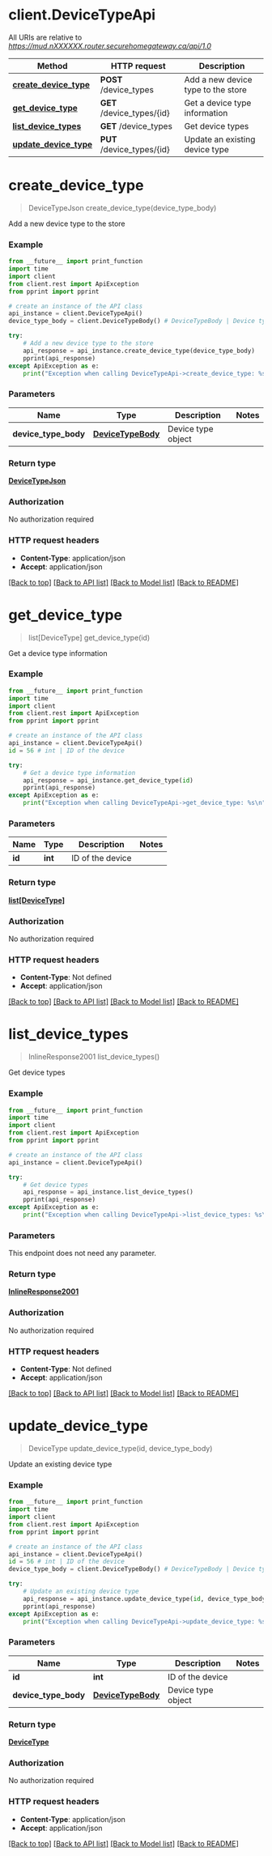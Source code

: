 # client.DeviceTypeApi

All URIs are relative to *https://mud.nXXXXXX.router.securehomegateway.ca/api/1.0*

Method | HTTP request | Description
------------- | ------------- | -------------
[**create_device_type**](DeviceTypeApi.md#create_device_type) | **POST** /device_types | Add a new device type to the store
[**get_device_type**](DeviceTypeApi.md#get_device_type) | **GET** /device_types/{id} | Get a device type information
[**list_device_types**](DeviceTypeApi.md#list_device_types) | **GET** /device_types | Get device types
[**update_device_type**](DeviceTypeApi.md#update_device_type) | **PUT** /device_types/{id} | Update an existing device type


# **create_device_type**
> DeviceTypeJson create_device_type(device_type_body)

Add a new device type to the store

### Example

```python
from __future__ import print_function
import time
import client
from client.rest import ApiException
from pprint import pprint

# create an instance of the API class
api_instance = client.DeviceTypeApi()
device_type_body = client.DeviceTypeBody() # DeviceTypeBody | Device type object

try:
    # Add a new device type to the store
    api_response = api_instance.create_device_type(device_type_body)
    pprint(api_response)
except ApiException as e:
    print("Exception when calling DeviceTypeApi->create_device_type: %s\n" % e)
```

### Parameters

Name | Type | Description  | Notes
------------- | ------------- | ------------- | -------------
 **device_type_body** | [**DeviceTypeBody**](DeviceTypeBody.md)| Device type object | 

### Return type

[**DeviceTypeJson**](DeviceTypeJson.md)

### Authorization

No authorization required

### HTTP request headers

 - **Content-Type**: application/json
 - **Accept**: application/json

[[Back to top]](#) [[Back to API list]](../README.md#documentation-for-api-endpoints) [[Back to Model list]](../README.md#documentation-for-models) [[Back to README]](../README.md)

# **get_device_type**
> list[DeviceType] get_device_type(id)

Get a device type information

### Example

```python
from __future__ import print_function
import time
import client
from client.rest import ApiException
from pprint import pprint

# create an instance of the API class
api_instance = client.DeviceTypeApi()
id = 56 # int | ID of the device

try:
    # Get a device type information
    api_response = api_instance.get_device_type(id)
    pprint(api_response)
except ApiException as e:
    print("Exception when calling DeviceTypeApi->get_device_type: %s\n" % e)
```

### Parameters

Name | Type | Description  | Notes
------------- | ------------- | ------------- | -------------
 **id** | **int**| ID of the device | 

### Return type

[**list[DeviceType]**](DeviceType.md)

### Authorization

No authorization required

### HTTP request headers

 - **Content-Type**: Not defined
 - **Accept**: application/json

[[Back to top]](#) [[Back to API list]](../README.md#documentation-for-api-endpoints) [[Back to Model list]](../README.md#documentation-for-models) [[Back to README]](../README.md)

# **list_device_types**
> InlineResponse2001 list_device_types()

Get device types

### Example

```python
from __future__ import print_function
import time
import client
from client.rest import ApiException
from pprint import pprint

# create an instance of the API class
api_instance = client.DeviceTypeApi()

try:
    # Get device types
    api_response = api_instance.list_device_types()
    pprint(api_response)
except ApiException as e:
    print("Exception when calling DeviceTypeApi->list_device_types: %s\n" % e)
```

### Parameters
This endpoint does not need any parameter.

### Return type

[**InlineResponse2001**](InlineResponse2001.md)

### Authorization

No authorization required

### HTTP request headers

 - **Content-Type**: Not defined
 - **Accept**: application/json

[[Back to top]](#) [[Back to API list]](../README.md#documentation-for-api-endpoints) [[Back to Model list]](../README.md#documentation-for-models) [[Back to README]](../README.md)

# **update_device_type**
> DeviceType update_device_type(id, device_type_body)

Update an existing device type

### Example

```python
from __future__ import print_function
import time
import client
from client.rest import ApiException
from pprint import pprint

# create an instance of the API class
api_instance = client.DeviceTypeApi()
id = 56 # int | ID of the device
device_type_body = client.DeviceTypeBody() # DeviceTypeBody | Device type object

try:
    # Update an existing device type
    api_response = api_instance.update_device_type(id, device_type_body)
    pprint(api_response)
except ApiException as e:
    print("Exception when calling DeviceTypeApi->update_device_type: %s\n" % e)
```

### Parameters

Name | Type | Description  | Notes
------------- | ------------- | ------------- | -------------
 **id** | **int**| ID of the device | 
 **device_type_body** | [**DeviceTypeBody**](DeviceTypeBody.md)| Device type object | 

### Return type

[**DeviceType**](DeviceType.md)

### Authorization

No authorization required

### HTTP request headers

 - **Content-Type**: application/json
 - **Accept**: application/json

[[Back to top]](#) [[Back to API list]](../README.md#documentation-for-api-endpoints) [[Back to Model list]](../README.md#documentation-for-models) [[Back to README]](../README.md)

